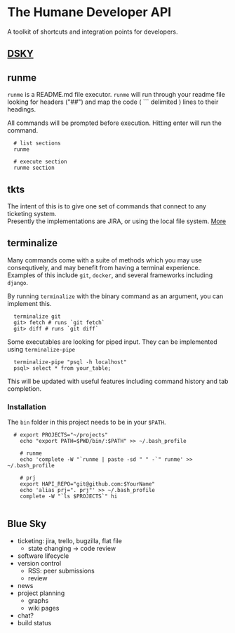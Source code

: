 # The Humane Developer API

A toolkit of shortcuts and integration points for developers.

## [DSKY](DSKY.md)

## runme

`runme` is a README.md file executor. `runme` will run through your readme file looking for
headers ("##") and map the code ( ``` delimited ) lines to their headings.

All commands will be prompted before execution. Hitting enter will run the command.

```
  # list sections
  runme

  # execute section
  runme section
```


## tkts

The intent of this is to give one set of commands that connect to any ticketing system.  
Presently the implementations are JIRA, or using the local file system. [More](./tkts/README.md)


## terminalize

Many commands come with a suite of methods which you may use consequtively, and may benefit from having a terminal 
experience.  Examples of this include `git`, `docker`, and several frameworks including `django`.

By running `terminalize` with the binary command as an argument, you can implement this.

```
  terminalize git
  git> fetch # runs `git fetch`
  git> diff # runs `git diff`

``` 

Some executables are looking for piped input. They can be implemented using `terminalize-pipe`

```
  terminalize-pipe "psql -h localhost"
  psql> select * from your_table;

```

This will be updated with useful features including command history and tab completion.

### Installation

The `bin` folder in this project needs to be in your `$PATH`.

```
  # export PROJECTS="~/projects"
	echo "export PATH=$PWD/bin/:$PATH" >> ~/.bash_profile
```

```
    # runme
    echo 'complete -W "`runme | paste -sd " " -`" runme' >> ~/.bash_profile

    # prj
    export HAPI_REPO="git@github.com:$YourName"
    echo 'alias prj=". prj"' >> ~/.bash_profile
    complete -W "`ls $PROJECTS`" hi


```

## Blue Sky
- ticketing: jira, trello, bugzilla, flat file
  - state changing -> code review
- software lifecycle
- version control
  - RSS: peer submissions
  - review
- news
- project planning
  - graphs
  - wiki pages
- chat?
- build status
